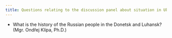 ```yaml
---
title: Questions relating to the discussion panel about situation in Ukraine
---
```

- What is the history of the Russian people in the Donetsk and Luhansk? 
(Mgr. Ondřej Klípa, Ph.D.)